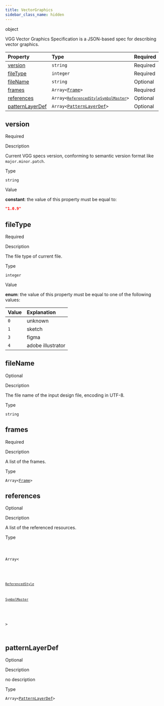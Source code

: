 ```yaml
---
title: VectorGraphics
sidebar_class_name: hidden
---
```


<div className="section-type">

<div className="badge-type">object</div>

</div>

VGG Vector Graphics Specification is a JSON-based spec for describing vector graphics.

<div className="property-preview">

<div className="property-table">

| Property                            | Type                                                                                                                                                                                                                                                      | Required                                            |
| :---------------------------------- | :-------------------------------------------------------------------------------------------------------------------------------------------------------------------------------------------------------------------------------------------------------- | :-------------------------------------------------- |
| [version](#version)                 | `string`                                                                                                                                                                                                                                                  | <span className="property-required">Required</span> |
| [fileType](#filetype)               | `integer`                                                                                                                                                                                                                                                 | <span className="property-required">Required</span> |
| [fileName](#filename)               | `string`                                                                                                                                                                                                                                                  | <span className="property-optional">Optional</span> |
| [frames](#frames)                   | <code>Array&lt;<a href="/specs/vectorgraphics/frame">Frame</a>&gt;</code>                                                                                                                                                                                 | <span className="property-required">Required</span> |
| [references](#references)           | <code className="type-merged">Array&lt;<span className="type-merged-types"><a href="/specs/vectorgraphics/referenced-style"><code>ReferencedStyle</code></a><a href="/specs/vectorgraphics/symbol-master"><code>SymbolMaster</code></a></span>&gt;</code> | <span className="property-optional">Optional</span> |
| [patternLayerDef](#patternlayerdef) | <code>Array&lt;<a href="/specs/vectorgraphics/pattern-layer-def">PatternLayerDef</a>&gt;</code>                                                                                                                                                           | <span className="property-optional">Optional</span> |

</div>

</div>

<div className="property">

<div className="property-heading">

## version

<span className="property-required">Required</span>

</div>

<div className="property-item">

Description

Current VGG specs version, conforming to semantic version format like `major.minor.patch`.

</div>

<div className="property-item">

Type

`string`

</div>

<div className="property-item">

Value

<div className="value-description">

**constant**: the value of this property must be equal to:

```json
"1.0.9"
```

</div>

</div>

</div>

<div className="property">

<div className="property-heading">

## fileType

<span className="property-required">Required</span>

</div>

<div className="property-item">

Description

The file type of current file.

</div>

<div className="property-item">

Type

`integer`

</div>

<div className="property-item">

Value

<div className="value-description">

**enum**: the value of this property must be equal to one of the following values:

| Value | Explanation                                               |
| :---- | :-------------------------------------------------------- |
| `0`   | <div className="enum-description">unknown</div>           |
| `1`   | <div className="enum-description">sketch</div>            |
| `3`   | <div className="enum-description">figma</div>             |
| `4`   | <div className="enum-description">adobe illustrator</div> |

</div>

</div>

</div>

<div className="property">

<div className="property-heading">

## fileName

<span className="property-optional">Optional</span>

</div>

<div className="property-item">

Description

The file name of the input design file, encoding in UTF-8.

</div>

<div className="property-item">

Type

`string`

</div>

</div>

<div className="property">

<div className="property-heading">

## frames

<span className="property-required">Required</span>

</div>

<div className="property-item">

Description

A list of the frames.

</div>

<div className="property-item">

Type

<code>Array&lt;<a href="/specs/vectorgraphics/frame">Frame</a>&gt;</code>

</div>

</div>

<div className="property">

<div className="property-heading">

## references

<span className="property-optional">Optional</span>

</div>

<div className="property-item">

Description

A list of the referenced resources.

</div>

<div className="property-item">

Type

<code className="type-merged">

Array&lt;

<span className="type-merged-types">

<a href="/specs/vectorgraphics/referenced-style"><code>ReferencedStyle</code></a>

<a href="/specs/vectorgraphics/symbol-master"><code>SymbolMaster</code></a>

</span>

&gt;

</code>

</div>

</div>

<div className="property">

<div className="property-heading">

## patternLayerDef

<span className="property-optional">Optional</span>

</div>

<div className="property-item">

Description

no description

</div>

<div className="property-item">

Type

<code>Array&lt;<a href="/specs/vectorgraphics/pattern-layer-def">PatternLayerDef</a>&gt;</code>

</div>

</div>
